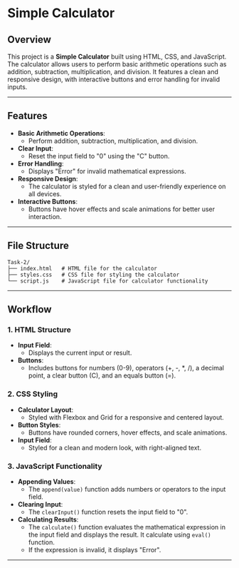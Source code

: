 # Simple Calculator

## Overview
This project is a **Simple Calculator** built using HTML, CSS, and JavaScript. The calculator allows users to perform basic arithmetic operations such as addition, subtraction, multiplication, and division. It features a clean and responsive design, with interactive buttons and error handling for invalid inputs.

---

## Features
- **Basic Arithmetic Operations**:
  - Perform addition, subtraction, multiplication, and division.
- **Clear Input**:
  - Reset the input field to "0" using the "C" button.
- **Error Handling**:
  - Displays "Error" for invalid mathematical expressions.
- **Responsive Design**:
  - The calculator is styled for a clean and user-friendly experience on all devices.
- **Interactive Buttons**:
  - Buttons have hover effects and scale animations for better user interaction.

---

## File Structure
```
Task-2/
├── index.html   # HTML file for the calculator
├── styles.css   # CSS file for styling the calculator
└── script.js    # JavaScript file for calculator functionality
```

---

## Workflow

### 1. **HTML Structure**
- **Input Field**:
  - Displays the current input or result.
- **Buttons**:
  - Includes buttons for numbers (0-9), operators (+, -, *, /), a decimal point, a clear button (C), and an equals button (=).

### 2. **CSS Styling**
- **Calculator Layout**:
  - Styled with Flexbox and Grid for a responsive and centered layout.
- **Button Styles**:
  - Buttons have rounded corners, hover effects, and scale animations.
- **Input Field**:
  - Styled for a clean and modern look, with right-aligned text.

### 3. **JavaScript Functionality**
- **Appending Values**:
  - The `append(value)` function adds numbers or operators to the input field.
- **Clearing Input**:
  - The `clearInput()` function resets the input field to "0".
- **Calculating Results**:
  - The `calculate()` function evaluates the mathematical expression in the input field and displays the result. It calculate using `eval()` function.
  - If the expression is invalid, it displays "Error".

---